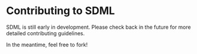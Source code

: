 # Contributing to SDML

SDML is still early in development. Please check back in the future for more detailed contributing guidelines.

In the meantime, feel free to fork!